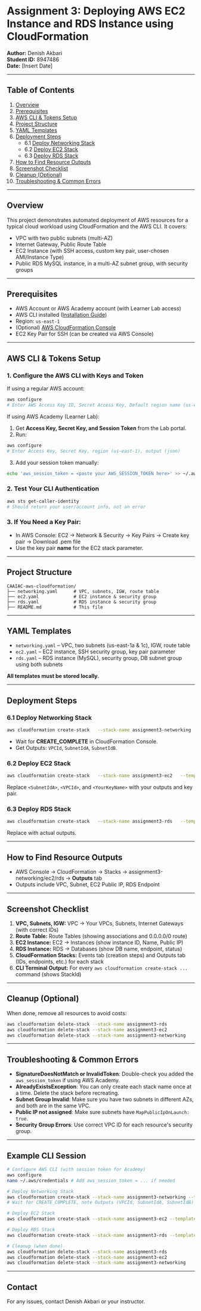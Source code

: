 
# Assignment 3: Deploying AWS EC2 Instance and RDS Instance using CloudFormation

**Author:** Denish Akbari  
**Student ID:** 8947486  
**Date:** [Insert Date]

---

## Table of Contents

1. [Overview](#overview)
2. [Prerequisites](#prerequisites)
3. [AWS CLI & Tokens Setup](#aws-cli--tokens-setup)
4. [Project Structure](#project-structure)
5. [YAML Templates](#yaml-templates)
6. [Deployment Steps](#deployment-steps)
   - 6.1 [Deploy Networking Stack](#deploy-networking-stack)
   - 6.2 [Deploy EC2 Stack](#deploy-ec2-stack)
   - 6.3 [Deploy RDS Stack](#deploy-rds-stack)
7. [How to Find Resource Outputs](#how-to-find-resource-outputs)
8. [Screenshot Checklist](#screenshot-checklist)
9. [Cleanup (Optional)](#cleanup-optional)
10. [Troubleshooting & Common Errors](#troubleshooting--common-errors)

---

## Overview

This project demonstrates automated deployment of AWS resources for a typical cloud workload using CloudFormation and the AWS CLI. It covers:
- VPC with two public subnets (multi-AZ)
- Internet Gateway, Public Route Table
- EC2 Instance (with SSH access, custom key pair, user-chosen AMI/Instance Type)
- Public RDS MySQL instance, in a multi-AZ subnet group, with security groups

---

## Prerequisites

- AWS Account or AWS Academy account (with Learner Lab access)
- AWS CLI installed ([Installation Guide](https://docs.aws.amazon.com/cli/latest/userguide/getting-started-install.html))
- Region: `us-east-1`
- (Optional) [AWS CloudFormation Console](https://console.aws.amazon.com/cloudformation)
- EC2 Key Pair for SSH (can be created via AWS Console)

---

## AWS CLI & Tokens Setup

### 1. **Configure the AWS CLI with Keys and Token**

If using a regular AWS account:
```sh
aws configure
# Enter AWS Access Key ID, Secret Access Key, Default region name (us-east-1), and output format (json)
```

If using AWS Academy (Learner Lab):
1. Get **Access Key, Secret Key, and Session Token** from the Lab portal.
2. Run:
```sh
aws configure
# Enter Access Key, Secret Key, region (us-east-1), output (json)
```
3. Add your session token manually:
```sh
echo 'aws_session_token = <paste your AWS_SESSION_TOKEN here>' >> ~/.aws/credentials
```

### 2. **Test Your CLI Authentication**
```sh
aws sts get-caller-identity
# Should return your user/account info, not an error
```

### 3. **If You Need a Key Pair:**
- In AWS Console: EC2 → Network & Security → Key Pairs → Create key pair → Download .pem file
- Use the key pair **name** for the EC2 stack parameter.

---

## Project Structure

```
CAAIAC-aws-cloudformation/
├── networking.yaml      # VPC, subnets, IGW, route table
├── ec2.yaml             # EC2 instance & security group
├── rds.yaml             # RDS instance & security group
├── README.md            # This file
```

---

## YAML Templates

- `networking.yaml` – VPC, two subnets (us-east-1a & 1c), IGW, route table
- `ec2.yaml` – EC2 instance, SSH security group, key pair parameter
- `rds.yaml` – RDS instance (MySQL), security group, DB subnet group using both subnets

**All templates must be stored locally.**

---

## Deployment Steps

### 6.1 Deploy Networking Stack

```sh
aws cloudformation create-stack   --stack-name assignment3-networking   --template-body file://networking.yaml
```
- Wait for **CREATE_COMPLETE** in CloudFormation Console.
- Get Outputs: `VPCId`, `SubnetIdA`, `SubnetIdB`.

### 6.2 Deploy EC2 Stack

```sh
aws cloudformation create-stack   --stack-name assignment3-ec2   --template-body file://ec2.yaml   --parameters     ParameterKey=SubnetId,ParameterValue=<SubnetIdA>     ParameterKey=VpcId,ParameterValue=<VPCId>     ParameterKey=KeyName,ParameterValue=<YourKeyName>
```
Replace `<SubnetIdA>`, `<VPCId>`, and `<YourKeyName>` with your outputs and key pair.

### 6.3 Deploy RDS Stack

```sh
aws cloudformation create-stack   --stack-name assignment3-rds   --template-body file://rds.yaml   --parameters     ParameterKey=SubnetIdA,ParameterValue=<SubnetIdA>     ParameterKey=SubnetIdB,ParameterValue=<SubnetIdB>     ParameterKey=VpcId,ParameterValue=<VPCId>
```
Replace with actual outputs.

---

## How to Find Resource Outputs

- AWS Console → CloudFormation → Stacks → assignment3-networking/ec2/rds → **Outputs** tab
- Outputs include VPC, Subnet, EC2 Public IP, RDS Endpoint

---

## Screenshot Checklist

1. **VPC, Subnets, IGW:** VPC → Your VPCs, Subnets, Internet Gateways (with correct IDs)
2. **Route Table:** Route Tables (showing associations and 0.0.0.0/0 route)
3. **EC2 Instance:** EC2 → Instances (show instance ID, Name, Public IP)
4. **RDS Instance:** RDS → Databases (show DB name, endpoint, status)
5. **CloudFormation Stacks:** Events tab (creation steps) and Outputs tab (IDs, endpoints, etc.) for each stack
6. **CLI Terminal Output:** For every `aws cloudformation create-stack ...` command (shows StackId)

---

## Cleanup (Optional)

When done, remove all resources to avoid costs:

```sh
aws cloudformation delete-stack --stack-name assignment3-rds
aws cloudformation delete-stack --stack-name assignment3-ec2
aws cloudformation delete-stack --stack-name assignment3-networking
```

---

## Troubleshooting & Common Errors

- **SignatureDoesNotMatch or InvalidToken**: Double-check you added the `aws_session_token` if using AWS Academy.
- **AlreadyExistsException**: You can only create each stack name once at a time. Delete the stack before recreating.
- **Subnet Group Invalid**: Make sure you have two subnets in different AZs, and both are in the same VPC.
- **Public IP not assigned**: Make sure subnets have `MapPublicIpOnLaunch: true`.
- **Security Group Errors**: Use correct VPC ID for each resource's security group.

---

## Example CLI Session

```sh
# Configure AWS CLI (with session token for Academy)
aws configure
nano ~/.aws/credentials # Add aws_session_token = ... if needed

# Deploy Networking Stack
aws cloudformation create-stack --stack-name assignment3-networking --template-body file://networking.yaml
# Wait for CREATE_COMPLETE, note Outputs (VPCId, SubnetIdA, SubnetIdB)

# Deploy EC2 Stack
aws cloudformation create-stack --stack-name assignment3-ec2 --template-body file://ec2.yaml --parameters ParameterKey=SubnetId,ParameterValue=subnet-abc... ParameterKey=VpcId,ParameterValue=vpc-abc... ParameterKey=KeyName,ParameterValue=your-keypair

# Deploy RDS Stack
aws cloudformation create-stack --stack-name assignment3-rds --template-body file://rds.yaml --parameters ParameterKey=SubnetIdA,ParameterValue=subnet-abc... ParameterKey=SubnetIdB,ParameterValue=subnet-def... ParameterKey=VpcId,ParameterValue=vpc-abc...

# Cleanup (when done)
aws cloudformation delete-stack --stack-name assignment3-rds
aws cloudformation delete-stack --stack-name assignment3-ec2
aws cloudformation delete-stack --stack-name assignment3-networking
```

---

## Contact
For any issues, contact Denish Akbari or your instructor.
